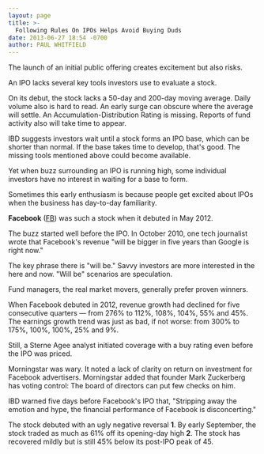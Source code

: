 ```yaml
---
layout: page
title: >-
  Following Rules On IPOs Helps Avoid Buying Duds
date: 2013-06-27 18:54 -0700
author: PAUL WHITFIELD
---
```





The launch of an initial public offering creates excitement but also risks.

  

An IPO lacks several key tools investors use to evaluate a stock.

  

On its debut, the stock lacks a 50-day and 200-day moving average. Daily volume also is hard to read. An early surge can obscure where the average will settle. An Accumulation-Distribution Rating is missing. Reports of fund activity also will take time to appear.

  

IBD suggests investors wait until a stock forms an IPO base, which can be shorter than normal. If the base takes time to develop, that's good. The missing tools mentioned above could become available.

  

Yet when buzz surrounding an IPO is running high, some individual investors have no interest in waiting for a base to form.

  

Sometimes this early enthusiasm is because people get excited about IPOs when the business has day-to-day familiarity.

  

**Facebook** ([FB](https://research.investors.com/quote.aspx?symbol=FB)) was such a stock when it debuted in May 2012.

  

The buzz started well before the IPO. In October 2010, one tech journalist wrote that Facebook's revenue "will be bigger in five years than Google is right now."

  

The key phrase there is "will be." Savvy investors are more interested in the here and now. "Will be" scenarios are speculation.

  

Fund managers, the real market movers, generally prefer proven winners.

  

When Facebook debuted in 2012, revenue growth had declined for five consecutive quarters — from 276% to 112%, 108%, 104%, 55% and 45%. The earnings growth trend was just as bad, if not worse: from 300% to 175%, 100%, 100%, 25% and 9%.

  

Still, a Sterne Agee analyst initiated coverage with a buy rating even before the IPO was priced.

  

Morningstar was wary. It noted a lack of clarity on return on investment for Facebook advertisers. Morningstar added that founder Mark Zuckerberg has voting control: The board of directors can put few checks on him.

  

IBD warned five days before Facebook's IPO that, "Stripping away the emotion and hype, the financial performance of Facebook is disconcerting."

  

The stock debuted with an ugly negative reversal **1**. By early September, the stock traded as much as 61% off its opening-day high **2**. The stock has recovered mildly but is still 45% below its post-IPO peak of 45.




